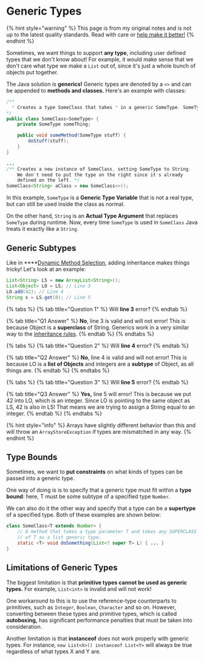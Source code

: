 # Generic Types

{% hint style="warning" %}
This page is from my original notes and is not up to the latest quality standards. Read with care or [help make it better!](https://github.com/64bitpandas/cs61b-notes/pulls)
{% endhint %}

Sometimes, we want things to support **any type**, including user defined types that we don't know about! For example, it would make sense that we don't care what type we make a `List` out of, since it's just a whole bunch of objects put together.

The Java solution is **generics!** Generic types are denoted by a `<>` and can be appended to **methods and classes.** Here's an example with classes:

```java
/**
  * Creates a type SomeClass that takes * in a generic SomeType. SomeType can * be named anything.
*/
public class SomeClass<SomeType> {
    private SomeType someThing;

    public void someMethod(SomeType stuff) {
        doStuff(stuff);
    }
}

...
/** Creates a new instance of SomeClass, setting SomeType to String.
    We don't need to put the type on the right since it's already
    defined on the left. */
SomeClass<String> aClass = new SomeClass<>();
```

In this example, `SomeType` is a **Generic Type Variable** that is not a real type, but can still be used inside the class as normal. 

On the other hand, `String` is an **Actual Type Argument** that replaces `SomeType` during runtime. Now, every time `SomeType` is used in `SomeClass` Java treats it exactly like a `String`.

## Generic Subtypes

Like in ****[Dynamic Method Selection](dynamic-method-selection.md), adding inheritance makes things tricky! Let's look at an example:

```java
List<String> LS = new ArrayList<String>();
List<Object> LO = LS; // Line 3
LO.add(42); // Line 4
String s = LS.get(0); // Line 5
```

{% tabs %}
{% tab title="Question 1" %}
Will **line 3** error?
{% endtab %}

{% tab title="Q1 Answer" %}
**No**, line 3 is valid and will not error! This is because Object is a **superclass** of String. Generics work in a very similar way to the [inheritance rules](inheritance.md).
{% endtab %}
{% endtabs %}

{% tabs %}
{% tab title="Question 2" %}
Will **line 4** error?
{% endtab %}

{% tab title="Q2 Answer" %}
**No**, line 4 is valid and will not error! This is because LO is a **list of Objects** and integers are a **subtype** of Object, as all things are.
{% endtab %}
{% endtabs %}

{% tabs %}
{% tab title="Question 3" %}
Will **line 5** error?
{% endtab %}

{% tab title="Q3 Answer" %}
**Yes,** line 5 will error! This is because we put 42 into LO, which is an integer. Since LO is pointing to the same object as LS, 42 is also in LS! That means we are trying to assign a String equal to an integer.
{% endtab %}
{% endtabs %}

{% hint style="info" %}
Arrays have slightly different behavior than this and will throw an `ArrayStoreException` if types are mismatched in any way. 
{% endhint %}

## Type Bounds

Sometimes, we want to **put constraints** on what kinds of types can be passed into a generic type. 

One way of doing is is to specify that a generic type must fit within a **type bound**: here, T must be some subtype of a specified type `Number`.

We can also do it the other way and specify that a type can be a **supertype** of a specified type. Both of these examples are shown below:

```java
class SomeClass<T extends Number> {
    // A method that takes a type parameter T and takes any SUPERCLASS
    // of T as a list generic type.
    static <T> void doSomething(List<? super T> L) { ... }
}
```

## Limitations of Generic Types

The biggest limitation is that **primitive types cannot be used as generic types.** For example, `List<int>` is invalid and will not work!

One workaround to this is to use the reference-type counterparts to primitives, such as `Integer`, `Boolean`,  `Character` and so on. However, converting between these types and primitive types, which is called **autoboxing,** has significant performance penalties that must be taken into consideration.

Another limitation is that **instanceof** does not work properly with generic types. For instance, `new List<X>() instanceof List<Y>` will always be true regardless of what types X and Y are.

